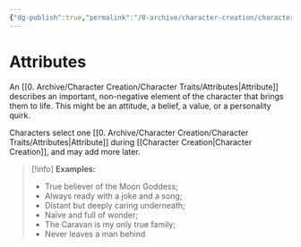 ```yaml
---
{"dg-publish":true,"permalink":"/0-archive/character-creation/character-traits/attributes/","noteIcon":""}
---
```


# Attributes

An [[0. Archive/Character Creation/Character Traits/Attributes\|Attribute]] describes an important, non-negative element of the character that brings them to life. This might be an attitude, a belief, a value, or a personality quirk. 

Characters select one [[0. Archive/Character Creation/Character Traits/Attributes\|Attribute]] during [[Character Creation\|Character Creation]], and may add more later.

>[!info]
>**Examples:** 
>
>- True believer of the Moon Goddess; 
>- Always ready with a joke and a song; 
>- Distant but deeply caring underneath; 
>- Naïve and full of wonder; 
>- The Caravan is my only true family;
> - Never leaves a man behind   

